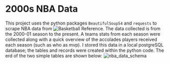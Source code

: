 # 2000s NBA Data

This project uses the python packages `BeautifulSoup54` and `requests` to scrape NBA data from ![Basketball Reference](https://www.basketball-reference.com/). The data collected is from the 2000-01 season to the present. A teams stats from each season were collected along with a quick overview of the accolades players received each season (such as who as mvp). I stored this data in a local postgreSQL database; the tables and records were created within the python code. The erd of the two simple tables are shown below:
![nba_data_schema](https://github.com/TanisAA/2000s_NBA_Data/assets/91431371/2925cbaf-f622-4448-8daa-d580497e6575)

